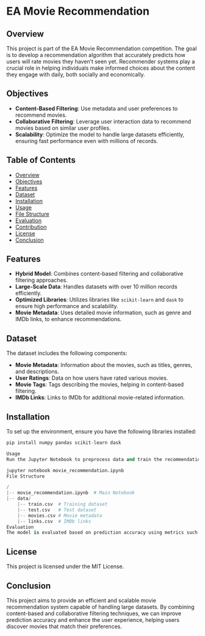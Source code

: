 # EA Movie Recommendation

## Overview

This project is part of the EA Movie Recommendation competition. The goal is to develop a recommendation algorithm that accurately predicts how users will rate movies they haven’t seen yet. Recommender systems play a crucial role in helping individuals make informed choices about the content they engage with daily, both socially and economically.

## Objectives

- **Content-Based Filtering**: Use metadata and user preferences to recommend movies.
- **Collaborative Filtering**: Leverage user interaction data to recommend movies based on similar user profiles.
- **Scalability**: Optimize the model to handle large datasets efficiently, ensuring fast performance even with millions of records.

## Table of Contents

- [Overview](#overview)
- [Objectives](#objectives)
- [Features](#features)
- [Dataset](#dataset)
- [Installation](#installation)
- [Usage](#usage)
- [File Structure](#file-structure)
- [Evaluation](#evaluation)
- [Contribution](#contribution)
- [License](#license)
- [Conclusion](#conclusion)

## Features

- **Hybrid Model**: Combines content-based filtering and collaborative filtering approaches.
- **Large-Scale Data**: Handles datasets with over 10 million records efficiently.
- **Optimized Libraries**: Utilizes libraries like `scikit-learn` and `dask` to ensure high performance and scalability.
- **Movie Metadata**: Uses detailed movie information, such as genre and IMDb links, to enhance recommendations.

## Dataset

The dataset includes the following components:

- **Movie Metadata**: Information about the movies, such as titles, genres, and descriptions.
- **User Ratings**: Data on how users have rated various movies.
- **Movie Tags**: Tags describing the movies, helping in content-based filtering.
- **IMDb Links**: Links to IMDb for additional movie-related information.

## Installation

To set up the environment, ensure you have the following libraries installed:

```python
pip install numpy pandas scikit-learn dask

Usage
Run the Jupyter Notebook to preprocess data and train the recommendation model:

jupyter notebook movie_recommendation.ipynb
File Structure

/
|-- movie_recommendation.ipynb  # Main Notebook
|-- data/
    |-- train.csv  # Training dataset
    |-- test.csv   # Test dataset
    |-- movies.csv # Movie metadata
    |-- links.csv  # IMDb links
Evaluation
The model is evaluated based on prediction accuracy using metrics such as RMSE (Root Mean Squared Error) and MAE (Mean Absolute Error).

```
## License
This project is licensed under the MIT License.

## Conclusion
This project aims to provide an efficient and scalable movie recommendation system capable of handling large datasets. By combining content-based and collaborative filtering techniques, we can improve prediction accuracy and enhance the user experience, helping users discover movies that match their preferences.
